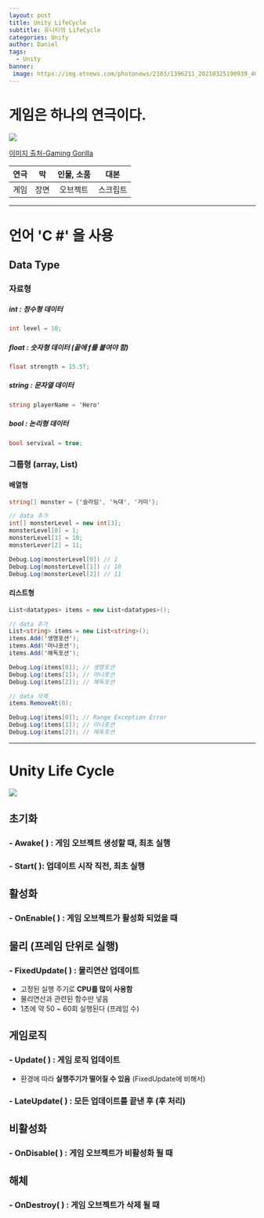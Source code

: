 ```yaml
---
layout: post
title: Unity LifeCycle
subtitle: 유니티의 LifeCycle
categories: Unity
author: Daniel
tags:
  - Unity
banner:
 image: https://img.etnews.com/photonews/2103/1396211_20210325190939_408_0012.jpg
---
```


# 게임은 하나의 연극이다.

![](https://cdn.gaminggorilla.com/wp-content/uploads/2023/02/The-Most-Popular-Games-to-Play-Right-Now.jpg)

[이미지 출처-Gaming Gorilla](https://gaminggorilla.com/most-popular-video-games-now/)

|연극|막|인물, 소품|대본|
|:---:|:---:|:---:|:---:|
|게임|장면|오브젝트|스크립트|

***

# 언어 'C #' 을 사용

## Data Type

### 자료형
##### int : 정수형 데이터
```c#
int level = 10;
```

##### float : 숫자형 데이터 (끝에 f를 붙여야 함)
```c#
float strength = 15.5f;
```

##### string : 문자열 데이터
```c#
string playerName = 'Hero'
```

##### bool : 논리형 데이터
```c#
bool servival = true;
```

### 그룹형 (array, List)

#### 배열형
```c#
string[] monster = {'슬라임', '늑대', '거미'};

// data 추가
int[] monsterLevel = new int[3];
monsterLevel[0] = 1;
monsterLevel[1] = 10;
monsterLever[2] = 11;

Debug.Log(monsterLevel[0]) // 1
Debug.Log(monsterLevel[1]) // 10
Debug.Log(monsterLevel[2]) // 11
```

#### 리스트형
```c#
List<datatypes> items = new List<datatypes>();

// data 추가
List<string> items = new List<string>();
items.Add('생명포션');
items.Add('마나포션');
items.Add('해독포션');

Debug.Log(items[0]); // 생명포션
Debug.Log(items[1]); // 마나포션
Debug.Log(items[2]); // 해독포션

// data 삭제
items.RemoveAt(0);

Debug.Log(items[0]); // Range Exception Error
Debug.Log(items[1]); // 마나포션
Debug.Log(items[2]); // 해독포션
```

***
# Unity Life Cycle

![](https://i.imgur.com/5bkYLPT.png)

## 초기화
### - Awake(  ) : 게임 오브젝트 생성할 때, 최초 실행
### - Start(  ): 업데이트  시작 직전, 최초 실행

## 활성화
### - OnEnable(  ) : 게임 오브젝트가 활성화 되었을 때

## 물리 (프레임 단위로 실행)
### - FixedUpdate(  ) : 물리연산 업데이트
- 고정된 실행 주기로 **CPU를 많이 사용함**
- 물리연산과 관련된 함수만 넣음
- 1초에 약 50 ~ 60회 실행된다 (프레임 수)

## 게임로직
### - Update(  ) : 게임 로직 업데이트
- 환경에 따라 **실행주기가 떨어질 수 있음** (FixedUpdate에 비해서)
### - LateUpdate(  ) : 모든 업데이트를 끝낸 후 (후 처리)

## 비활성화
### - OnDisable(  ) : 게임 오브젝트가 비활성화 될 때

## 해체
### - OnDestroy(  ) : 게임 오브젝트가 삭제 될 때

